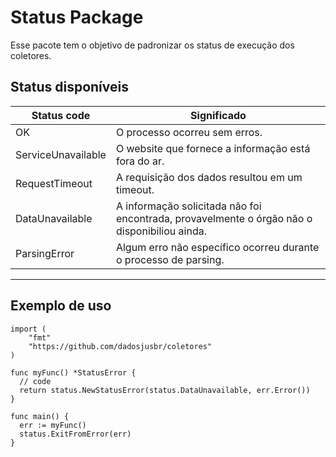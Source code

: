 # Status Package

Esse pacote tem o objetivo de padronizar os status de execução dos coletores.

## Status disponíveis

| Status code | Significado |
--------------|----------
|OK| O processo ocorreu sem erros.|
|ServiceUnavailable|O website que fornece a informação está fora do ar.|
|RequestTimeout|A requisição dos dados resultou em um timeout.|
|DataUnavailable|A informação solicitada não foi encontrada, provavelmente o órgão não o disponibiliou ainda.|
|ParsingError| Algum erro não específico ocorreu durante o processo de parsing.|
______________

## Exemplo de uso
```
import (
	"fmt"
    "https://github.com/dadosjusbr/coletores"
)

func myFunc() *StatusError {
  // code
  return status.NewStatusError(status.DataUnavailable, err.Error())
}

func main() {
  err := myFunc()
  status.ExitFromError(err)
}
```